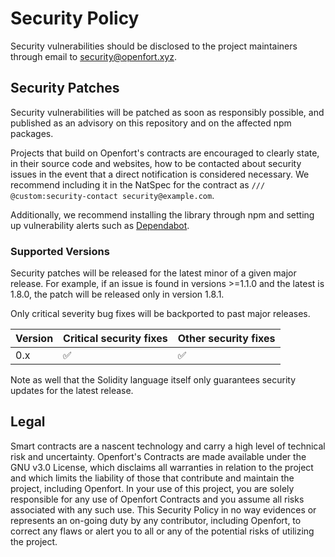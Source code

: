 # Security Policy

Security vulnerabilities should be disclosed to the project maintainers through email to security@openfort.xyz.

## Security Patches

Security vulnerabilities will be patched as soon as responsibly possible, and published as an advisory on this repository and on the affected npm packages.

Projects that build on Openfort's contracts are encouraged to clearly state, in their source code and websites, how to be contacted about security issues in the event that a direct notification is considered necessary. We recommend including it in the NatSpec for the contract as `/// @custom:security-contact security@example.com`.

Additionally, we recommend installing the library through npm and setting up vulnerability alerts such as [Dependabot].

[Dependabot]: https://docs.github.com/en/code-security/supply-chain-security/understanding-your-software-supply-chain/about-supply-chain-security#what-is-dependabot

### Supported Versions

Security patches will be released for the latest minor of a given major release. For example, if an issue is found in versions >=1.1.0 and the latest is 1.8.0, the patch will be released only in version 1.8.1.

Only critical severity bug fixes will be backported to past major releases.

| Version | Critical security fixes | Other security fixes |
| ------- | ----------------------- | -------------------- |
| 0.x     | :white_check_mark:      | :white_check_mark:   |

Note as well that the Solidity language itself only guarantees security updates for the latest release.

## Legal

Smart contracts are a nascent technology and carry a high level of technical risk and uncertainty. Openfort's Contracts are made available under the GNU v3.0 License, which disclaims all warranties in relation to the project and which limits the liability of those that contribute and maintain the project, including Openfort. In your use of this project, you are solely responsible for any use of Openfort Contracts and you assume all risks associated with any such use. This Security Policy in no way evidences or represents an on-going duty by any contributor, including Openfort, to correct any flaws or alert you to all or any of the potential risks of utilizing the project.